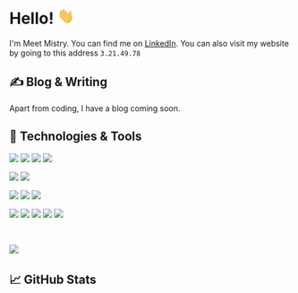 # Hello! <img src="https://raw.githubusercontent.com/meetmistry0/meetmistry0/main/assets/wave.gif" width="30px">

I'm Meet Mistry. You can find me on [LinkedIn](https://www.linkedin.com/in/meet-mistry-129254201/). You can also visit my website by going to this address `3.21.49.78`

## &#x270d; Blog & Writing

Apart from coding, I have a blog coming soon.

## 🔧 Technologies & Tools

![](https://img.shields.io/badge/OS-Windows-informational?style=flat&logo=windows&color=0078D6)
![](https://img.shields.io/badge/Editor-Visual_Studio_Code-informational?style=flat&logo=visual-studio-code&color=007ACC)
![](https://img.shields.io/badge/Shell-Powershell-blue?style=flat&logo=powershell&color=5391FE)
![](https://img.shields.io/badge/Terminal-Windows_Terminal-blue?style=flat&logo=windows-terminal&color=4D4D4D)
<br />

![](https://img.shields.io/badge/OS-Arch_Linux-informational?style=flat&logo=arch-linux&color=1793D1)
![](https://img.shields.io/badge/Shell-Zsh-informational?style=flat&logo=gnu-bash&color=dfc428)
<br />

![](https://img.shields.io/badge/Code-Python-informational?style=flat&logo=python&color=3776AB)
![](https://img.shields.io/badge/Code-Flask-informational?style=flat&logo=flask&color=000000)
![](https://img.shields.io/badge/Code-C-informational?style=flat&logo=c&color=a8b9cc)
<br />

![](https://img.shields.io/badge/Code-JavaScript-informational?style=flat&logo=javascript&color=F7DF1E)
![](https://img.shields.io/badge/Code-Bootstrap-informational?style=flat&logo=bootstrap&color=7952B3)
![](https://img.shields.io/badge/Code-HTML5-informational?style=flat&logo=html5&color=E34F26)
![](https://img.shields.io/badge/Code-CSS-informational?style=flat&logo=css3&color=1572B6)
![](https://img.shields.io/badge/Code-PHP-informational?style=flat&logo=php&color=777BB4)

<br />

![](https://img.shields.io/badge/Tools-AWS-informational?style=flat&logo=amazon-aws&color=232F3E)

## &#x1f4c8; GitHub Stats
